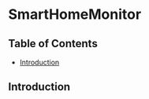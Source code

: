 # SmartHomeMonitor

## Table of Contents
* [Introduction](#Introduction)

## <a name="Introduction">Introduction</a>

